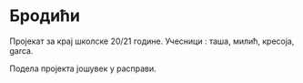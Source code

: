 # Бродићи
Пројекат за крај школске 20/21 године. Учесници : таша, милић, кресоја, garca.

Подела пројекта јошувек у расправи.
